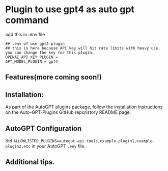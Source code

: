 # Plugin to use gpt4 as auto gpt command
add this in .env file
```
## .env of use gpt4 plugin
## this is here because API key will hit rate limits with heavy use. you can change the key for this plugin.
OPENAI_API_KEY_PLUGIN = 
GPT_MODEL_PLUGIN = gpt4
```

## Features(more coming soon!)
<!-- 
- Convert a PDF file to a text file using the `pdf_to_txt` command
- Convert PDF files to multiple text files when too long
    - This may be useful when you want to read the converted text file with Auto-GPT, to avoid the limitation of the number of tokens -->

## Installation:
As part of the AutoGPT plugins package, follow the [installation instructions](https://github.com/Significant-Gravitas/Auto-GPT-Plugins) on the Auto-GPT-Plugins GitHub reporistory README page.

## AutoGPT Configuration
Set `ALLOWLISTED_PLUGINS=autogpt-api-tools,example-plugin1,example-plugin2,etc` in your AutoGPT `.env` file.

## Additional tips.
<!-- one chunk is set to 4000 tokens. When you use gpt-3.5 4000 maximum token, you should edit varriable "one_chunk" in pdf_to_txt.py. -->